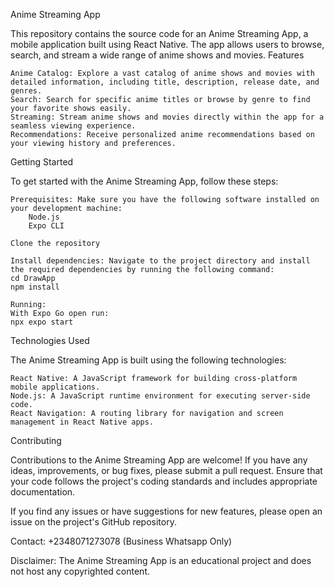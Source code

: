 Anime Streaming App

This repository contains the source code for an Anime Streaming App, a mobile application built using React Native. The app allows users to browse, search, and stream a wide range of anime shows and movies.
Features

    Anime Catalog: Explore a vast catalog of anime shows and movies with detailed information, including title, description, release date, and genres.
    Search: Search for specific anime titles or browse by genre to find your favorite shows easily.
    Streaming: Stream anime shows and movies directly within the app for a seamless viewing experience.
    Recommendations: Receive personalized anime recommendations based on your viewing history and preferences.

Getting Started

To get started with the Anime Streaming App, follow these steps:

    Prerequisites: Make sure you have the following software installed on your development machine:
        Node.js
        Expo CLI

    Clone the repository

    Install dependencies: Navigate to the project directory and install the required dependencies by running the following command:
    cd DrawApp
    npm install

    Running:
    With Expo Go open run:
    npx expo start

Technologies Used

The Anime Streaming App is built using the following technologies:

    React Native: A JavaScript framework for building cross-platform mobile applications.
    Node.js: A JavaScript runtime environment for executing server-side code.
    React Navigation: A routing library for navigation and screen management in React Native apps.

Contributing

Contributions to the Anime Streaming App are welcome! If you have any ideas, improvements, or bug fixes, please submit a pull request. Ensure that your code follows the project's coding standards and includes appropriate documentation.

If you find any issues or have suggestions for new features, please open an issue on the project's GitHub repository.

Contact:
+2348071273078 (Business Whatsapp Only)

Disclaimer: The Anime Streaming App is an educational project and does not host any copyrighted content.

